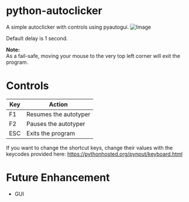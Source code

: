 # python-autoclicker
A simple autoclicker with controls using pyautogui. 
![Image](https://i.imgur.com/QIh8yAA.png)

Default delay is 1 second.

**Note:**  
As a fail-safe, moving your mouse to the very top left corner will exit the program.


# Controls

| Key | Action                |
| --- | --------------------- |
| F1  | Resumes the autotyper |
| F2  | Pauses the autotyper  |
| ESC | Exits the program     |

If you want to change the shortcut keys, change their values with the keycodes provided here:
https://pythonhosted.org/pynput/keyboard.html


# Future Enhancement
* GUI
